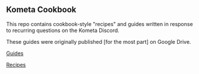 ## Kometa Cookbook

This repo contains cookbook-style "recipes" and guides written in response to recurring questions on the Kometa Discord.

These guides were originally published [for the most part] on Google Drive.

[Guides](guides/README.md)

[Recipes](cookbook/README.md)

